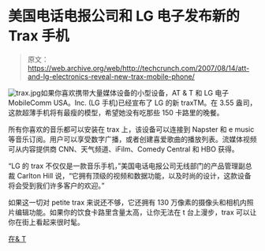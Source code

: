 # 美国电话电报公司和 LG 电子发布新的 Trax 手机

> 原文：<https://web.archive.org/web/http://techcrunch.com/2007/08/14/att-and-lg-electronics-reveal-new-trax-mobile-phone/>

![trax.jpg](img/398df4f7c2ed67efdb46d84349fc7f7d.png)如果你喜欢携带大量媒体设备的小型设备，AT & T 和 LG 电子 MobileComm USA。Inc. (LG 手机)已经宣布了 LG 的新 traxTM。在 3.55 盎司，这款超薄手机将有最瘦的模型，希望她没有吃那些 150 卡路里的晚餐。

所有你喜欢的音乐都可以安装在 trax 上，该设备可以连接到 Napster 和 e music 等音乐订阅。用户可以享受数字广播，或者创建喜爱歌曲的播放列表。流媒体视频可从内容提供商 CNN、天气频道、iFilm、Comedy Central 和 HBO 获得。

“LG 的 trax 不仅仅是一款音乐手机，”美国电话电报公司无线部门的产品管理副总裁 Carlton Hill 说，“它拥有顶级的视频和数据功能，以及时尚的设计，这款设备将会受到我们许多客户的欢迎。”

如果这一切对 petite trax 来说还不够，它还拥有 130 万像素的摄像头和相机内照片编辑功能。如果你的饮食卡路里含量太高，让你无法在 t 台上漫步，trax 可以让你在街上看起来很时髦。

[在& T](https://web.archive.org/web/20160410002633/http://wireless.att.com/)